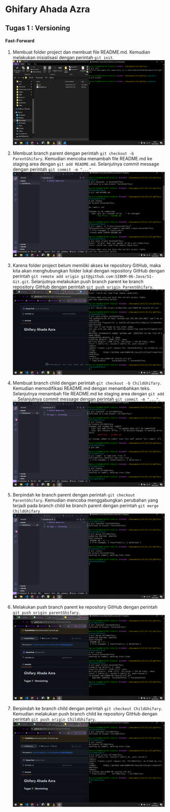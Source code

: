 # Ghifary Ahada Azra

## Tugas 1 : Versioning

#### Fast-Forward
1. Membuat folder project dan membuat file README.md. Kemudian melakukan inisialisasi dengan perintah `git init`.
![Gambar1](img/Screenshot%20(501).png)

2. Membuat branch parent dengan perintah `git checkout -b ParentGhifary`. Kemudian mencoba menambah file README.md ke staging area dengan `git add README.md`. Selanjutnya commit message dengan perintah `git commit -m "..."`
![Gambar2](img/Screenshot%20(502).png)

3. Karena folder project belum memiliki akses ke repository GitHub, maka kita akan menghubungkan folder lokal dengan repository GitHub dengan perintah `git remote add origin git@github.com:SIBKM-06-Java/S1-Git.git`. Selanjutnya melakukan push branch parent ke branch repository GitHub dengan perintah `git push origin ParentGhifary`.
![Gambar3](img/Screenshot%20(503).png)

4. Membuat branch child dengan perintah `git checkout -b ChildGhifary`. Kemudian memodifikasi README.md dengan menambahkan teks. Selanjutnya menambah file README.md ke staging area dengan `git add .`. Selanjutnya commit message dengan perintah `git commit -m "..."`.
![Gambar4](img/Screenshot%20(504).png)

5. Berpindah ke branch parent dengan perintah `git checkout ParentGhifary`. Kemudian mencoba menggabungkan perubahan yang terjadi pada branch child ke branch parent dengan perintah `git merge ChildGhifary`
![Gambar5](img/Screenshot%20(505).png)

6. Melakukan push branch parent ke repository GitHub dengan perintah `git push origin parentGhifary`.
![Gambar6](img/Screenshot%20(506).png)

7. Berpindah ke branch child dengan perintah `git checkout ChildGhifary`. Kemudian melakukan push branch child ke repository GitHub dengan perintah `git push origin ChildGhifary`.
![Gambar7](img/Screenshot%20(507).png)
